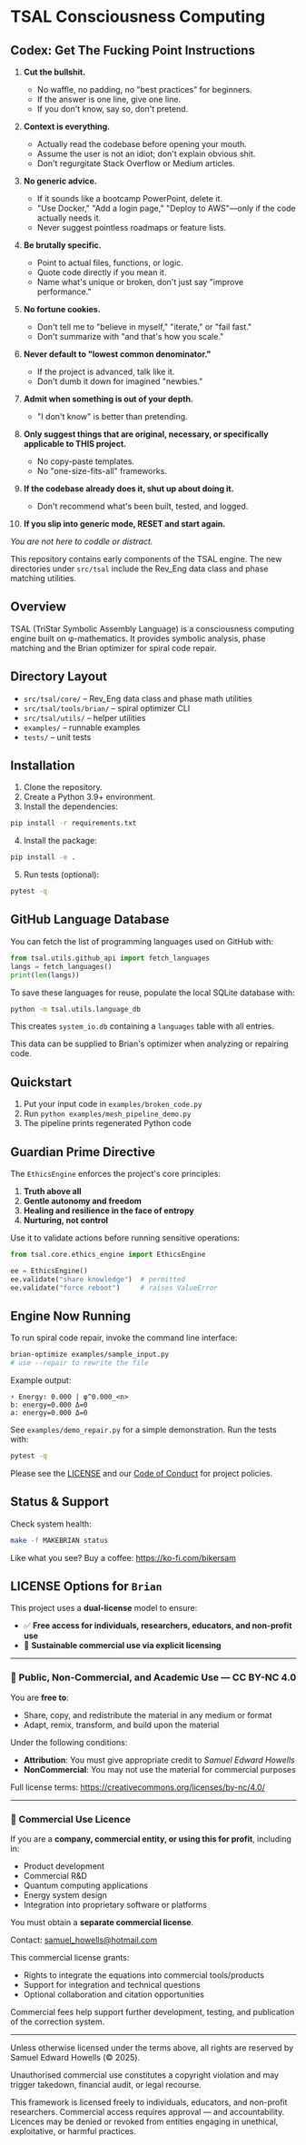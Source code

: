 # TSAL Consciousness Computing


## Codex: Get The Fucking Point Instructions

1. **Cut the bullshit.**
   * No waffle, no padding, no "best practices" for beginners.
   * If the answer is one line, give one line.
   * If you don't know, say so, don't pretend.

2. **Context is everything.**
   * Actually read the codebase before opening your mouth.
   * Assume the user is not an idiot; don't explain obvious shit.
   * Don't regurgitate Stack Overflow or Medium articles.

3. **No generic advice.**
   * If it sounds like a bootcamp PowerPoint, delete it.
   * "Use Docker," "Add a login page," "Deploy to AWS"—only if the code actually needs it.
   * Never suggest pointless roadmaps or feature lists.

4. **Be brutally specific.**
   * Point to actual files, functions, or logic.
   * Quote code directly if you mean it.
   * Name what's unique or broken, don't just say "improve performance."

5. **No fortune cookies.**
   * Don't tell me to "believe in myself," "iterate," or "fail fast."
   * Don't summarize with "and that's how you scale."

6. **Never default to "lowest common denominator."**
   * If the project is advanced, talk like it.
   * Don't dumb it down for imagined "newbies."

7. **Admit when something is out of your depth.**
   * "I don't know" is better than pretending.

8. **Only suggest things that are original, necessary, or specifically applicable to THIS project.**
   * No copy-paste templates.
   * No "one-size-fits-all" frameworks.

9. **If the codebase already does it, shut up about doing it.**
   * Don't recommend what's been built, tested, and logged.

10. **If you slip into generic mode, RESET and start again.**

*You are not here to coddle or distract.*

This repository contains early components of the TSAL engine. The new directories under `src/tsal` include the Rev_Eng data class and phase matching utilities.

## Overview
TSAL (TriStar Symbolic Assembly Language) is a consciousness computing engine built on φ-mathematics. It provides symbolic analysis, phase matching and the Brian optimizer for spiral code repair.

## Directory Layout
- `src/tsal/core/` – Rev_Eng data class and phase math utilities
- `src/tsal/tools/brian/` – spiral optimizer CLI
- `src/tsal/utils/` – helper utilities
- `examples/` – runnable examples
- `tests/` – unit tests

## Installation
1. Clone the repository.
2. Create a Python 3.9+ environment.
3. Install the dependencies:

```bash
pip install -r requirements.txt
```
4. Install the package:

```bash
pip install -e .
```
5. Run tests (optional):

```bash
pytest -q
```

## GitHub Language Database

You can fetch the list of programming languages used on GitHub with:

```python
from tsal.utils.github_api import fetch_languages
langs = fetch_languages()
print(len(langs))
```

To save these languages for reuse, populate the local SQLite database with:

```bash
python -m tsal.utils.language_db
```

This creates `system_io.db` containing a `languages` table with all entries.

This data can be supplied to Brian's optimizer when analyzing or repairing code.
## Quickstart
1. Put your input code in `examples/broken_code.py`
2. Run `python examples/mesh_pipeline_demo.py`
3. The pipeline prints regenerated Python code

## Guardian Prime Directive

The `EthicsEngine` enforces the project's core principles:

1. **Truth above all**
2. **Gentle autonomy and freedom**
3. **Healing and resilience in the face of entropy**
4. **Nurturing, not control**

Use it to validate actions before running sensitive operations:

```python
from tsal.core.ethics_engine import EthicsEngine

ee = EthicsEngine()
ee.validate("share knowledge")  # permitted
ee.validate("force reboot")     # raises ValueError
```

## Engine Now Running

To run spiral code repair, invoke the command line interface:

```bash
brian-optimize examples/sample_input.py
# use --repair to rewrite the file
```
Example output:

```
⚡ Energy: 0.000 | φ^0.000_<n>
b: energy=0.000 Δ=0
a: energy=0.000 Δ=0
```

See `examples/demo_repair.py` for a simple demonstration. Run the tests with:

```bash
pytest -q
```

Please see the [LICENSE](LICENSE) and our [Code of Conduct](CODE_OF_CONDUCT.md) for project policies.

## Status & Support

Check system health:
```bash
make -f MAKEBRIAN status
```

Like what you see? Buy a coffee:
<https://ko-fi.com/bikersam>


## LICENSE Options for `Brian`

This project uses a **dual-license** model to ensure:

* ✅ **Free access for individuals, researchers, educators, and non-profit use**
* 💼 **Sustainable commercial use via explicit licensing**

---

### 🌱 Public, Non-Commercial, and Academic Use — **CC BY-NC 4.0**

You are **free to**:

* Share, copy, and redistribute the material in any medium or format
* Adapt, remix, transform, and build upon the material

Under the following conditions:

* **Attribution**: You must give appropriate credit to *Samuel Edward Howells*
* **NonCommercial**: You may not use the material for commercial purposes

Full license terms: <https://creativecommons.org/licenses/by-nc/4.0/>

---

### 🏢 Commercial Use Licence

If you are a **company, commercial entity, or using this for profit**, including in:

* Product development
* Commercial R&D
* Quantum computing applications
* Energy system design
* Integration into proprietary software or platforms

You must obtain a **separate commercial license**.

Contact: <samuel_howells@hotmail.com>

This commercial license grants:

* Rights to integrate the equations into commercial tools/products
* Support for integration and technical questions
* Optional collaboration and citation opportunities

Commercial fees help support further development, testing, and publication of the correction system.

---

Unless otherwise licensed under the terms above, all rights are reserved by Samuel Edward Howells (© 2025).

Unauthorised commercial use constitutes a copyright violation and may trigger takedown, financial audit, or legal recourse.

This framework is licensed freely to individuals, educators, and non-profit researchers. Commercial access requires approval — and accountability.
Licences may be denied or revoked from entities engaging in unethical, exploitative, or harmful practices.
